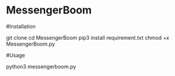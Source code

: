# MessengerBoom

#Installation

git clone 
cd MessengerBoom
pip3 install requirement.txt
chmod +x MessengerBoom.py

#Usage

python3 messengerboom.py
